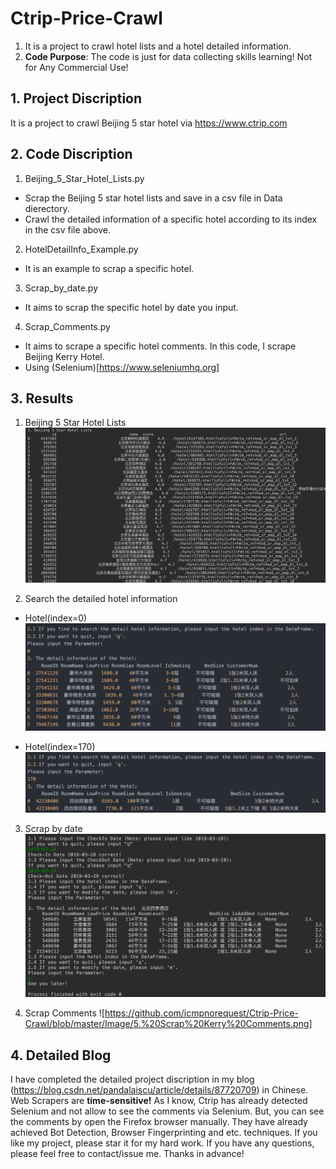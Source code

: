 # Ctrip-Price-Crawl
1. It is a project to crawl hotel lists and a hotel detailed information.
2. **Code Purpose**: The code is just for data collecting skills learning! Not for Any Commercial Use!

## 1. Project Discription
It is a project to crawl Beijing 5 star hotel via https://www.ctrip.com

## 2. Code Discription
1. Beijing_5_Star_Hotel_Lists.py
- Scrap the Beijing 5 star hotel lists and save in a csv file in Data dierectory.
- Crawl the detailed information of a specific hotel according to its index in the csv file above.
2. HotelDetailInfo_Example.py
- It is an example to scrap a specific hotel. 
3. Scrap_by_date.py
- It aims to scrap the specific hotel by date you input.
4. Scrap_Comments.py
- It aims to scrape a specific hotel comments. In this code, I scrape Beijing Kerry Hotel.
- Using (Selenium)[https://www.seleniumhq.org]

## 3. Results
1. Beijing 5 Star Hotel Lists
![Image](https://github.com/icmpnorequest/Ctrip-Price-Crawl/blob/master/Image/1.%20Hotel%20Lists%20csv.png)

2. Search the detailed hotel information
- Hotel(index=0)
![Image](https://github.com/icmpnorequest/Ctrip-Price-Crawl/blob/master/Image/2.%20Hotel%200%20Result.png)

- Hotel(index=170)
![Image](https://github.com/icmpnorequest/Ctrip-Price-Crawl/blob/master/Image/3.%20Hotel%20170%20Result.png)

3. Scrap by date
![Image](https://github.com/icmpnorequest/Ctrip-Price-Crawl/blob/master/Image/4.%20Scrap%20by%20date.png)

4. Scrap Comments
![https://github.com/icmpnorequest/Ctrip-Price-Crawl/blob/master/Image/5.%20Scrap%20Kerry%20Comments.png]

## 4. Detailed Blog
I have completed the detailed project discription in my blog (https://blog.csdn.net/pandalaiscu/article/details/87720709) in Chinese.
Web Scrapers are **time-sensitive!** As I know, Ctrip has already detected Selenium and not allow to see the comments via Selenium. But, you can see the comments by open the Firefox browser manually. They have already achieved Bot Detection, Browser Fingerprinting and etc. techniques.
If you like my project, please star it for my hard work. If you have any questions, please feel free to contact/issue me.
Thanks in advance!
